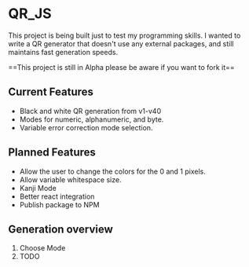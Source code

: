 # QR_JS

This project is being built just to test my programming skills. I wanted to write a QR generator that doesn't use any external packages, and still maintains fast generation speeds.

==This project is still in Alpha please be aware if you want to fork it==

## Current Features
- Black and white QR generation from v1-v40
- Modes for numeric, alphanumeric, and byte.
- Variable error correction mode selection.

## Planned Features
- Allow the user to change the colors for the 0 and 1 pixels.
- Allow variable whitespace size.
- Kanji Mode
- Better react integration
- Publish package to NPM

## Generation overview
1. Choose Mode
2. TODO
